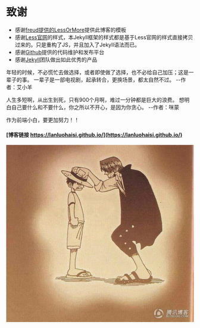 
致谢
====================================
+ 感谢[freud提供的LessOrMore](http://www.hifreud.com/LessOrMore/)提供此博客的模板
+ 感谢[Less官网](http://lesscss.cn/)的样式，本Jekyll框架的样式都是基于Less官网的样式直接拷贝过来的。只是重构了JS，并且加入了Jekyll语法而已。
+ 感谢[Github](https://github.com/)提供的代码维护和发布平台
+ 感谢[Jekyll](https://jekyllrb.com/)团队做出如此优秀的产品

年轻的时候，不必慌忙去做选择，或者即使做了选择，也不必给自己加压；这是一辈子的事。
一辈子是一部电视剧，起承转合，更换场景，都太自然不过。  --作者：艾小羊

人生多短啊，从出生到死，只有900个月啊，难过一分钟都是巨大的浪费。
想明白自己要什么和不要什么，你之所以不开心，是因为你贪心。 --作者：咪蒙

作为前端小白，要更加努力！！

#### [博客链接 https://lanluohaisi.github.io/](https://lanluohaisi.github.io/)

![cmd-markdown-logo](./assets/img/lanluo.jpg)


